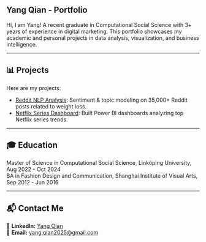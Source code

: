 ## Yang Qian - Portfolio

Hi, I am Yang! A recent graduate in Computational Social Science with 3+ years of experience in digital marketing. This portfolio showcases my academic and personal projects in data analysis, visualization, and business intelligence.

---

## **📊 Projects**
Here are my projects:

- [Reddit NLP Analysis](https://github.com/Joeyy886/Portfolio/tree/main/reddit-nlp-analysis): Sentiment & topic modeling on 35,000+ Reddit posts related to weight loss.
- [Netflix Series Dashboard](https://github.com/Joeyy886/Portfolio/tree/main/netflix_trends_analysis): Built Power BI dashboards analyzing top Netflix series trends.

---

## **🎓 Education**
Master of Science in Computational Social Science, Linköping University, Aug 2022 - Oct 2024  
BA in Fashion Design and Communication, Shanghai Institute of Visual Arts, Sep 2012 - Jun 2016

---

## **📬 Contact Me**
📌 **LinkedIn:** [Yang Qian](https://www.linkedin.com/in/yangqian86)  
📌 **Email:** yang.qian2025@gmail.com 
